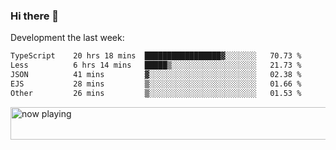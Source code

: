 ### Hi there 👋

Development the last week:
<!--START_SECTION:waka-->

```txt
TypeScript    20 hrs 18 mins  █████████████████▓░░░░░░░   70.73 %
Less          6 hrs 14 mins   █████▒░░░░░░░░░░░░░░░░░░░   21.73 %
JSON          41 mins         ▓░░░░░░░░░░░░░░░░░░░░░░░░   02.38 %
EJS           28 mins         ▒░░░░░░░░░░░░░░░░░░░░░░░░   01.66 %
Other         26 mins         ▒░░░░░░░░░░░░░░░░░░░░░░░░   01.53 %
```

<!--END_SECTION:waka-->

<!--
**JASONPANGGO/jasonpanggo** is a ✨ _special_ ✨ repository because its `README.md` (this file) appears on your GitHub profile.

Here are some ideas to get you started:

- 🔭 I’m currently working on ...
- 🌱 I’m currently learning ...
- 👯 I’m looking to collaborate on ...
- 🤔 I’m looking for help with ...
- 💬 Ask me about ...
- 📫 How to reach me: ...
- 😄 Pronouns: ...
- ⚡ Fun fact: ...
-->

<a href="https://volt.fm/user/q8yd9e79csfr57rt" target="_blank"><img src="https://spotify-badge-egoist.vercel.app/api/now-playing" width="540" height="52" alt="now playing"></a>
